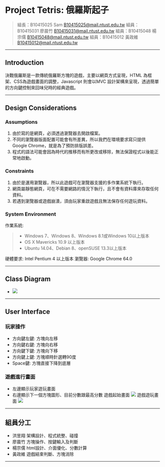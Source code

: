 Project Tetris: 俄羅斯起子
===

> 組長：B10415025 Sam B10415025@mail.ntust.edu.tw
> 組員：B10415031 廖晨竹 B10415031@mail.ntust.edu.tw
> 組員：B10415048 楊宗儒 B10415048@mail.ntust.edu.tw
> 組員：B10415012 黃政維 B10415012@mail.ntust.edu.tw

---

## Introduction
決戰俄羅斯是一款傳統俄羅斯方塊的遊戲，主要以網頁方式呈現，HTML 為框架、CSS為遊戲畫面的調整，Javascript 則會以MVC 設計架構來呈現，透過簡單的方向鍵控制來回味兒時的經典遊戲。

---

## Design Considerations
### Assumptions
1. 由於寫的是網頁，必須透過瀏覽器去開啟檔案。
2. 不同的瀏覽器版面配置可能會有所差異，所以我們在環境要求寫只提供 Google Chrome，就是為了預防排版誤差。
3. 程式的語法可能會因為時代的推移而有所更改或移除，無法保證程式以後能正常地啟動。

### Constraints
1. 由於是運用瀏覽器，所以此遊戲可在瀏覽器支援的多作業系統下執行。
2. 網頁屬靜態網頁，可在不需要網路的情況下執行，且不會有資料庫來存取任何資料。
3. 若遇到瀏覽器或遊戲崩潰，須由玩家重啟遊戲且無法保存任何遊玩資料。

### System Environment
作業系統:
> * Windows 7、Windows 8、Windows 8.1或Windows 10以上版本
> * OS X Mavericks 10.9 以上版本
> * Ubuntu 14.04、Debian 8、openSUSE 13.3以上版本

硬體要求: Intel Pentium 4 以上版本
瀏覽器: Google Chrome 64.0

---

## Class Diagram
* ![](https://i.imgur.com/k4v0YEg.png)
---

## User Interface
### 玩家操作
* 方向鍵左鍵: 方塊向左移
* 方向鍵右鍵: 方塊向右移
* 方向鍵下鍵: 方塊向下移
* 方向鍵上鍵: 方塊順時針選轉90度
* Space鍵: 方塊直接下降到底層
### 遊戲進行畫面
* 左邊顯示玩家遊玩畫面
* 右邊顯示下一個方塊圖形、目前分數跟最高分數
遊戲起始畫面
![](https://i.imgur.com/Ux16UZp.png)
遊戲遊玩畫面
![](https://i.imgur.com/wq9ue6l.png)

---

## 組員分工
* 洪昱翔
架構設計、程式統整、碰撞
* 廖晨竹
方塊操作、按鍵輸入及判斷
* 楊宗儒
html設計、介面優化、分數計算
* 黃政維
遊戲結束判斷、方塊消除
---
